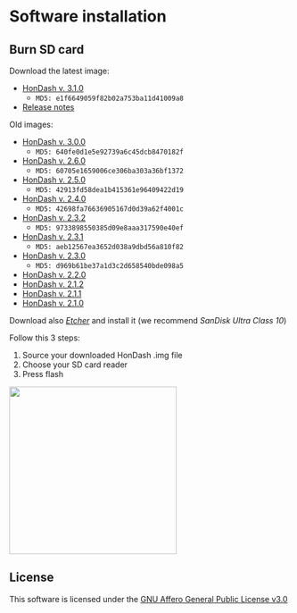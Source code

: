 # Software installation

## Burn SD card
Download the latest image:
* [HonDash v. 3.1.0](https://www.dropbox.com/s/f36xq9f2evehwqa/HonDash_v3.1.0.img?dl=0)
    * `MD5: e1f6649059f82b02a753ba11d41009a8`
* [Release notes](https://github.com/pablobuenaposada/HonDash/blob/master/CHANGELOG.md)

Old images:
* [HonDash v. 3.0.0](https://www.dropbox.com/s/gzga908fpmny1g9/HonDash_v3.0.0.img?dl=0)
    * `MD5: 640fe0d1e5e92739a6c45dcb8470182f`
* [HonDash v. 2.6.0](https://www.dropbox.com/s/m76wyzx9qnumrss/HonDash_v2.6.0.img?dl=0)
    * `MD5: 60705e1659006ce306ba303a36bf1372`
* [HonDash v. 2.5.0](https://www.dropbox.com/s/s52mnzgslug2xnb/hondash_v2.5.0.img?dl=0)
    * `MD5: 42913fd58dea1b415361e96409422d19`
* [HonDash v. 2.4.0](https://www.dropbox.com/s/5jogzpbemktr2hk/HonDash_v2.4.0.img?dl=0)
    * `MD5: 42698fa76636905167d0d39a62f4001c`
* [HonDash v. 2.3.2](https://www.dropbox.com/s/1466muxb1fzv9tu/hondash_v2.3.2.img?dl=0)
    * `MD5: 9733898550385d09e8aaa317590e40ef`
* [HonDash v. 2.3.1](https://www.dropbox.com/s/3nb2f4axvqeuxaz/HonDash_v2.3.1.img?dl=0)
    * `MD5: aeb12567ea3652d038a9dbd56a810f82`
* [HonDash v. 2.3.0](https://www.dropbox.com/s/getaj6mjqisxf2n/HonDash_v2.3.0.img?dl=0)
    * `MD5: d969b61be37a1d3c2d658540bde098a5`
* [HonDash v. 2.2.0](https://www.dropbox.com/s/o0p84ighdjjr5ip/HonDash_v2.2.0.img?dl=0)
* [HonDash v. 2.1.2](https://www.dropbox.com/s/wo2zu6usjs9alvh/HonDash_v2.1.2.img?dl=0)
* [HonDash v. 2.1.1](https://www.dropbox.com/s/eajdt88avvtk086/HonDash_v2.1.1.img?dl=0)
* [HonDash v. 2.1.0](https://www.dropbox.com/s/509qwhykxto52ex/HonDash_2.1.img?dl=0)

Download also _[Etcher](https://www.balena.io/etcher/)_ and install it (we recommend _SanDisk Ultra Class 10_) 

Follow this 3 steps:
1. Source your downloaded HonDash .img file
2. Choose your SD card reader
3. Press flash

<img src="https://raw.github.com/pablobuenaposada/HonDash/master/docs/readme/etcher.png" data-canonical-src="https://raw.github.com/pablobuenaposada/HonDash/master/docs/readme/etcher.png" height="300"/>

## License
This software is licensed under the [GNU Affero General Public License v3.0](https://github.com/pablobuenaposada/HonDash/blob/master/LICENSE)